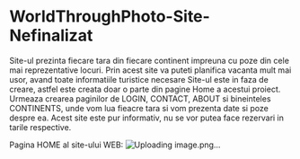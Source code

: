 # WorldThroughPhoto-Site-Nefinalizat
Site-ul prezinta fiecare tara din fiecare continent impreuna cu poze din cele mai reprezentative locuri. Prin acest site va puteti planifica vacanta mult mai usor, avand toate informatiile turistice necesare
Site-ul este in faza de creare, astfel este creata doar o parte din pagine Home a acestui proiect. Urmeaza crearea paginilor de LOGIN, CONTACT, ABOUT si bineinteles CONTINENTS, unde vom lua fieacre tara si vom prezenta date si poze despre ea. Acest site este pur informativ, nu se vor putea face rezervari in tarile respective.

Pagina HOME al site-ului WEB: ![Uploading image.png…]()

